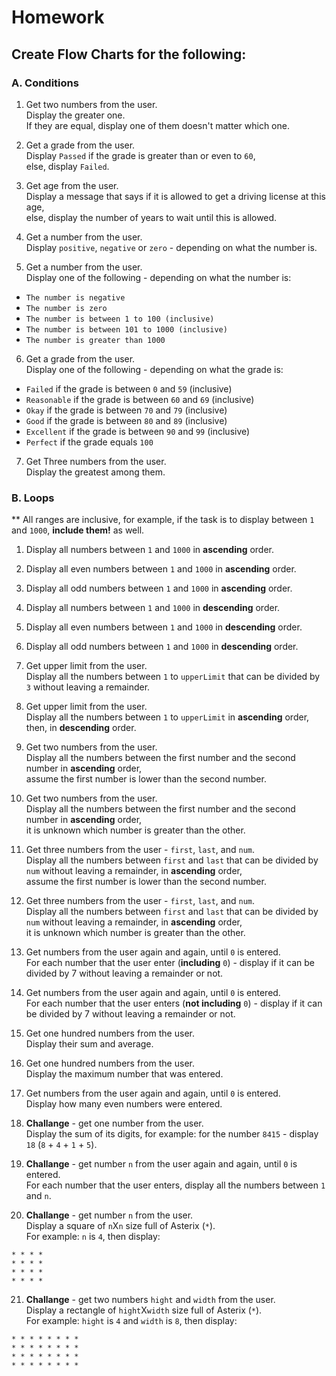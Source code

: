 # Homework

## Create Flow Charts for the following:

### A. Conditions

1. Get two numbers from the user.  
Display the greater one.  
If they are equal, display one of them doesn't matter which one. 

2. Get a grade from the user.  
Display `Passed` if the grade is greater than or even to `60`,  
else, display `Failed`.

3. Get age from the user.  
Display a message that says if it is allowed to get a driving license at this age,  
else, display the number of years to wait until this is allowed.

4. Get a number from the user.  
Display `positive`, `negative` or `zero` - depending on what the number is.

5. Get a number from the user.  
Display one of the following - depending on what the number is:
* `The number is negative`
* `The number is zero`
* `The number is between 1 to 100 (inclusive)`
* `The number is between 101 to 1000 (inclusive)`
* `The number is greater than 1000`

6. Get a grade from the user.  
Display one of the following - depending on what the grade is:
* `Failed` if the grade is between `0` and `59` (inclusive)
* `Reasonable` if the grade is between `60` and `69` (inclusive)
* `Okay` if the grade is between `70` and `79` (inclusive)
* `Good` if the grade is between `80` and `89` (inclusive)
* `Excellent` if the grade is between `90` and `99` (inclusive)
* `Perfect` if the grade equals `100`

7. Get Three numbers from the user.  
Display the greatest among them.

### B. Loops

** All ranges are inclusive, for example, if the task is to display between `1` and `1000`, **include them!** as well.

1. Display all numbers between `1` and `1000` in **ascending** order.

2. Display all even numbers between `1` and `1000` in **ascending** order.

3. Display all odd numbers between `1` and `1000` in **ascending** order.

4. Display all numbers between `1` and `1000` in **descending** order.

5. Display all even numbers between `1` and `1000` in **descending** order.

6. Display all odd numbers between `1` and `1000` in **descending** order.

7. Get upper limit from the user.  
Display all the numbers between `1` to `upperLimit` that can be divided by `3` without leaving a remainder.

8. Get upper limit from the user.  
Display all the numbers between `1` to `upperLimit` in **ascending** order, then, in **descending** order.

9. Get two numbers from the user.  
Display all the numbers between the first number and the second number in **ascending** order,  
assume the first number is lower than the second number.  

10. Get two numbers from the user.  
Display all the numbers between the first number and the second number in **ascending** order,  
it is unknown which number is greater than the other.

11. Get three numbers from the user - `first`, `last`, and `num`.  
Display all the numbers between `first` and `last` that can be divided by `num` without leaving a remainder, in **ascending** order,  
assume the first number is lower than the second number. 

12. Get three numbers from the user - `first`, `last`, and `num`.  
Display all the numbers between `first` and `last` that can be divided by `num` without leaving a remainder, in **ascending** order,  
it is unknown which number is greater than the other.

13. Get numbers from the user again and again, until `0` is entered.  
For each number that the user enter (**including** `0`) - display if it can be divided by 7 without leaving a remainder or not.

14. Get numbers from the user again and again, until `0` is entered.  
For each number that the user enters (**not including** `0`) - display if it can be divided by 7 without leaving a remainder or not.

15. Get one hundred numbers from the user.  
Display their sum and average.

16. Get one hundred numbers from the user.  
Display the maximum number that was entered.

17. Get numbers from the user again and again, until `0` is entered.  
Display how many even numbers were entered.

18. **Challange** - get one number from the user.  
Display the sum of its digits, for example: for the number `8415` - display `18` (`8` + `4` + `1` + `5`).

19. **Challange** - get number `n` from the user again and again, until `0` is entered.  
For each number that the user enters, display all the numbers between `1` and `n`.  

20. **Challange** - get number `n` from the user.  
Display a square of `n`X`n` size full of Asterix (`*`).  
For example: `n` is `4`, then display:  
```
* * * *
* * * *
* * * *
* * * *
```  

21. **Challange** - get two numbers `hight` and `width` from the user.  
Display a rectangle of `hight`X`width` size full of Asterix (`*`).  
For example: `hight` is `4` and `width` is `8`, then display:  
```
* * * * * * * *
* * * * * * * *
* * * * * * * *
* * * * * * * *
```

